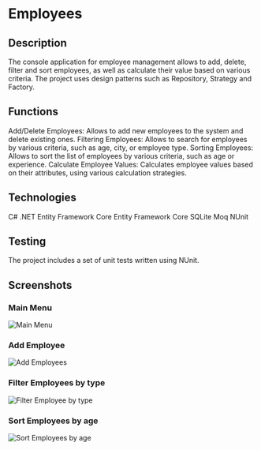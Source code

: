 # Employees

## Description
The console application for employee management allows  to add, delete, filter and sort employees, as well as calculate their value based on various criteria. The project uses design patterns such as Repository, Strategy and Factory.

## Functions
Add/Delete Employees: Allows to add new employees to the system and delete existing ones.
Filtering Employees: Allows to search for employees by various criteria, such as age, city, or employee type.
Sorting Employees: Allows to sort the list of employees by various criteria, such as age or experience. 
Calculate Employee Values: Calculates employee values based on their attributes, using various calculation strategies.

## Technologies
C#
.NET
Entity Framework Core
Entity Framework Core SQLite
Moq
NUnit

## Testing
The project includes a set of unit tests written using NUnit.

## Screenshots
### Main Menu
![Main Menu](https://imgur.com/nbJlK35.png)
### Add Employee
![Add Employees](https://i.imgur.com/SMSymKd.png)
### Filter Employees by type
![Filter Employee by type](https://i.imgur.com/fuZIwBp.png)
### Sort Employees by age
![Sort Employees by age](https://i.imgur.com/6GTuLFg.png)


